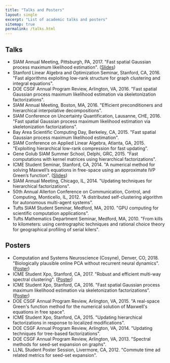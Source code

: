 ```yaml
---
title: "Talks and Posters"
layout: single
excerpt: "List of academic talks and posters"
sitemap: true
permalink: /talks.html
---
```



## Talks
- SIAM Annual Meeting, Pittsburgh, PA, 2017. "Fast spatial Gaussian process maximum likelihood estimation". ([Slides](docs/minden_siam_2017.pdf))
- Stanford Linear Algebra and Optimization Seminar, Stanford, CA, 2016. "Fast algorithms exploiting low-rank structure for graph clustering and integral equations".
- DOE CSGF Annual Program Review, Arlington, VA, 2016. "Fast spatial Gaussian process maximum likelihood estimation via skeletonization factorizations".
- SIAM Annual Meeting, Boston, MA, 2016. "Efficient preconditioners and hierarchical interpolative decompositions".
- SIAM Conference on Uncertainty Quantification, Lausanne, CHE, 2016. "Fast spatial Gaussian process maximum likelihood estimation via skeletonization factorizations".
- Bay Area Scientific Computing Day, Berkeley, CA, 2015. "Fast spatial Gaussian process maximum likelihood estimation".
- SIAM Conference on Applied Linear Algebra, Atlanta, GA, 2015. "Exploiting hierarchical low-rank compression for fast updating".
- Gene Golub SIAM Summer School, Delphi, GRC, 2015. "Fast computations with kernel matrices using hierarchical factorizations".
- ICME Student Seminar, Stanford, CA, 2014. "A numerical method for solving Maxwell’s equations in free-space using an approximate 
IVP Green’s function". ([Slides](docs/vm_maxwell.pdf))
- SIAM Annual Meeting, Chicago, IL, 2014. "Updating techniques for hierarchical factorizations".
- 50th Annual Allerton Conference on Communication, Control, and Computing, Monticello, IL, 2012. "A distributed self-clustering algorithm for autonomous multi-agent systems".
- Tufts SIAM Student Seminar, Medford, MA, 2010. "GPU computing for scientific computation applications".
- Tufts Mathematics Department Seminar, Medford, MA, 2010. "From kills to kilometers: using centrographic techniques and rational choice theory for geographical profiling of serial kilers".


## Posters
- Computation and Systems Neuroscience (Cosyne), Denver, CO, 2018. "Biologically plausible online PCA without recurrent neural dynamics". ([Poster](docs/VM_cosyne2018.pdf))
- ICME Student Xpo, Stanford, CA, 2017. "Robust and efficient multi-way spectral clustering". ([Poster](docs/vm_clustering.pdf))
- ICME Student Xpo, Stanford, CA, 2016. "Fast spatial Gaussian process maximum likelihood estimation via skeletonization factorizations". ([Poster](docs/vminden_gp.pdf))
- DOE CSGF Annual Program Review, Arlington, VA, 2015. "A real-space Green's function method for the numerical solution of Maxwell's equations in free space".
- ICME Student Xpo, Stanford, CA, 2015. "Updating hierarchical factorizations in response to localized modifications".
- DOE CSGF Annual Program Review, Arlington, VA, 2014. "Updating techniques for tree-based factorizations".
- DOE CSGF Annual Program Review, Arlington, VA, 2013. "Spectral methods for seed-set expansion on graphs".
- LLNL Student Poster Session, Livermore, CA, 2012. "Commute time ad related metrics for seed-set expansion".
